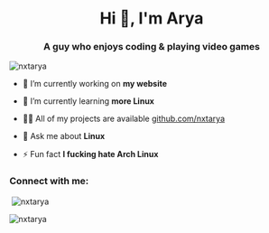 <h1 align="center">Hi 👋, I'm Arya</h1>
<h3 align="center">A guy who enjoys coding & playing video games</h3>

<p align="left"> <img src="https://komarev.com/ghpvc/?username=nxtarya&label=Profile%20views&color=2ec27e&style=flat" alt="nxtarya" /> </p>

- 🔭 I’m currently working on **my website**

- 🌱 I’m currently learning **more Linux**

- 👨‍💻 All of my projects are available [github.com/nxtarya](github.com/nxtarya)

- 💬 Ask me about **Linux**

- ⚡ Fun fact **I fucking hate Arch Linux**

<h3 align="left">Connect with me:</h3>
<p align="left">
</p>

<p>&nbsp;<img align="center" src="https://github-readme-stats.vercel.app/api?username=nxtarya&show_icons=true&theme=dark&hide_border=true&locale=en" alt="nxtarya" /></p>

<p><img align="center" src="https://github-readme-streak-stats.herokuapp.com/?user=nxtarya&theme=dark" alt="nxtarya" /></p>

